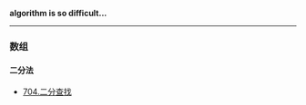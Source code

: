 **algorithm is so difficult...**

---

### 数组
#### 二分法
* [704.二分查找](https://github.com/lxh11111/leetcode-ans/blob/master/editor/cn/%5B704%5D%E4%BA%8C%E5%88%86%E6%9F%A5%E6%89%BE.java)
